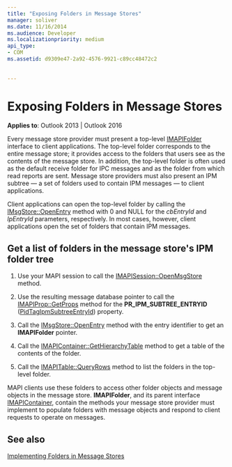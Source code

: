 ```yaml
---
title: "Exposing Folders in Message Stores"
manager: soliver
ms.date: 11/16/2014
ms.audience: Developer
ms.localizationpriority: medium
api_type:
- COM
ms.assetid: d9309e47-2a92-4576-9921-c89cc48472c2
 
 
---
```


# Exposing Folders in Message Stores

**Applies to**: Outlook 2013 | Outlook 2016
  
Every message store provider must present a top-level [IMAPIFolder](imapifolderimapicontainer.md) interface to client applications. The top-level folder corresponds to the entire message store; it provides access to the folders that users see as the contents of the message store. In addition, the top-level folder is often used as the default receive folder for IPC messages and as the folder from which read reports are sent. Message store providers must also present an IPM subtree — a set of folders used to contain IPM messages — to client applications.
  
Client applications can open the top-level folder by calling the [IMsgStore::OpenEntry](imsgstore-openentry.md) method with 0 and NULL for the _cbEntryId_ and _lpEntryId_ parameters, respectively. In most cases, however, client applications open the set of folders that contain IPM messages.
  
## Get a list of folders in the message store's IPM folder tree
  
1. Use your MAPI session to call the [IMAPISession::OpenMsgStore](imapisession-openmsgstore.md) method.

2. Use the resulting message database pointer to call the [IMAPIProp::GetProps](imapiprop-getprops.md) method for the **PR_IPM_SUBTREE_ENTRYID** ([PidTagIpmSubtreeEntryId](pidtagipmsubtreeentryid-canonical-property.md)) property.

3. Call the [IMsgStore::OpenEntry](imsgstore-openentry.md) method with the entry identifier to get an **IMAPIFolder** pointer.

4. Call the [IMAPIContainer::GetHierarchyTable](imapicontainer-gethierarchytable.md) method to get a table of the contents of the folder.

5. Call the [IMAPITable::QueryRows](imapitable-queryrows.md) method to list the folders in the top-level folder.

MAPI clients use these folders to access other folder objects and message objects in the message store. **IMAPIFolder**, and its parent interface [IMAPIContainer](imapicontainerimapiprop.md), contain the methods your message store provider must implement to populate folders with message objects and respond to client requests to operate on messages.
  
## See also

[Implementing Folders in Message Stores](implementing-folders-in-message-stores.md)
